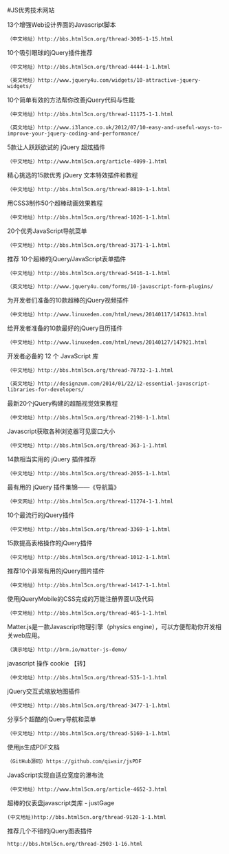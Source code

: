 #JS优秀技术网站

13个增强Web设计界面的Javascript脚本

    （中文地址）http://bbs.html5cn.org/thread-3005-1-15.html

10个吸引眼球的jQuery插件推荐

    （中文地址）http://bbs.html5cn.org/thread-4444-1-1.html

    （英文地址）http://www.jquery4u.com/widgets/10-attractive-jquery-widgets/

10个简单有效的方法帮你改善jQuery代码与性能

    （中文地址）http://bbs.html5cn.org/thread-11175-1-1.html

    （英文地址）http://www.i3lance.co.uk/2012/07/10-easy-and-useful-ways-to-improve-your-jquery-coding-and-performance/

5款让人跃跃欲试的 jQuery 超炫插件

    （中文地址）http://www.html5cn.org/article-4099-1.html

精心挑选的15款优秀 jQuery 文本特效插件和教程

    （中文地址）http://bbs.html5cn.org/thread-8819-1-1.html

用CSS3制作50个超棒动画效果教程

    （中文地址）http://bbs.html5cn.org/thread-1026-1-1.html

20个优秀JavaScript导航菜单

    （中文地址）http://bbs.html5cn.org/thread-3171-1-1.html

推荐 10个超棒的jQuery/JavaScript表单插件

    （中文地址）http://bbs.html5cn.org/thread-5416-1-1.html

    （英文地址）http://www.jquery4u.com/forms/10-javascript-form-plugins/

为开发者们准备的10款超棒的jQuery视频插件

    （中文地址）http://www.linuxeden.com/html/news/20140117/147613.html

给开发者准备的10款最好的jQuery日历插件

    （中文地址）http://www.linuxeden.com/html/news/20140127/147921.html

开发者必备的 12 个 JavaScript 库

    （中文地址）http://bbs.html5cn.org/thread-78732-1-1.html

    （英文地址）http://designzum.com/2014/01/22/12-essential-javascript-libraries-for-developers/

最新20个jQuery构建的超酷视觉效果教程

    （中文地址）http://bbs.html5cn.org/thread-2198-1-1.html

Javascript获取各种浏览器可见窗口大小

    （中文地址）http://bbs.html5cn.org/thread-363-1-1.html

14款相当实用的 jQuery 插件推荐

    （中文地址）http://bbs.html5cn.org/thread-2055-1-1.html

最有用的 jQuery 插件集锦——《导航篇》

    （中文网址）http://bbs.html5cn.org/thread-11274-1-1.html

10个最流行的jQuery插件

    （中文地址）http://bbs.html5cn.org/thread-3369-1-1.html

15款提高表格操作的jQuery插件

    （中文地址）http://bbs.html5cn.org/thread-1012-1-1.html

推荐10个非常有用的jQuery图片插件

    （中文地址）http://bbs.html5cn.org/thread-1417-1-1.html

使用jQueryMobile的CSS完成的万能注册界面UI及代码

    （中文地址）http://bbs.html5cn.org/thread-465-1-1.html

Matter.js是一款Javascript物理引擎（physics engine），可以方便帮助你开发相关web应用。

    （演示地址）http://brm.io/matter-js-demo/

javascript 操作 cookie 【转】

    （中文地址）http://bbs.html5cn.org/thread-535-1-1.html

jQuery交互式缩放地图插件

    （中文地址）http://bbs.html5cn.org/thread-3477-1-1.html

分享5个超酷的jQuery导航和菜单   

    （中文地址）http://bbs.html5cn.org/thread-5169-1-1.html

使用js生成PDF文档

    （GitHub源码）https://github.com/qiwsir/jsPDF

JavaScript实现自适应宽度的瀑布流 

    （中文地址）http://www.html5cn.org/article-4652-3.html

超棒的仪表盘javascript类库 - justGage

    (中文地址)http://bbs.html5cn.org/thread-9120-1-1.html

推荐几个不错的jQuery图表插件

    http://bbs.html5cn.org/thread-2903-1-16.html
